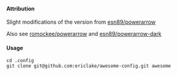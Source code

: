 #### Attribution
Slight modifications of the version from [esn89/powerarrow](https://github.com/esn89/powerarrow)

Also see [romockee/powerarrow](https://github.com/romockee/powerarrow) and [esn89/powerarrow-dark](https://github.com/esn89/powerarrow-dark)

#### Usage
```
cd .config
git clone git@github.com:ericlake/awesome-config.git awesome
```
